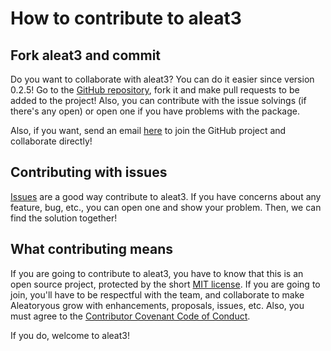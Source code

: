 # How to contribute to aleat3

## Fork aleat3 and commit

Do you want to collaborate with aleat3? You can do it easier since version 0.2.5! Go to the [GitHub repository](http://github.com/diddileija/aleat3/), fork it
and make pull requests to be added to the project! Also, you can contribute with the issue solvings (if there's any open) or open one if you have problems with the package.

Also, if you want, send an email [here](mailto:dr01191115@gmail.com) to join the GitHub project and collaborate directly!

## Contributing with issues

[Issues](http://github.com/diddileija/aleat3/issues) are a good way contribute to aleat3. If you have concerns about any feature, bug, etc., you can open one and
show your problem. Then, we can find the solution together!

## What contributing means

If you are going to contribute to aleat3, you have to know that this is an open source project, protected by the short 
[MIT license](http://github.com/diddileija/aleat3/blob/main/LICENSE). If you are going to join, you'll have to be respectful with 
the team, and collaborate to make Aleatoryous grow with enhancements, proposals, issues, etc. Also, you must agree to the 
[Contributor Covenant Code of Conduct](http://github.com/diddileija/aleat3/blob/main/CODE_OF_CONDUCT.md).

If you do, welcome to aleat3!
